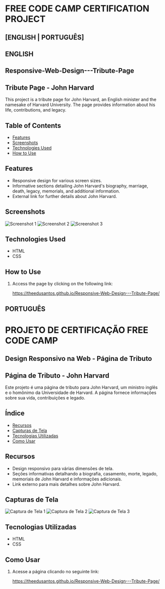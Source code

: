 # FREE CODE CAMP CERTIFICATION PROJECT #

## [ENGLISH | PORTUGUÊS]

## ENGLISH
## Responsive-Web-Design---Tribute-Page
## Tribute Page - John Harvard

This project is a tribute page for John Harvard, an English minister and the namesake of Harvard University. The page provides information about his life, contributions, and legacy.

## Table of Contents

- [Features](#features)
- [Screenshots](#screenshots)
- [Technologies Used](#technologies-used)
- [How to Use](#how-to-use)

## Features

- Responsive design for various screen sizes.
- Informative sections detailing John Harvard's biography, marriage, death, legacy, memorials, and additional information.
- External link for further details about John Harvard.

## Screenshots

![Screenshot 1](/screenshots/screenshot1.png)
![Screenshot 2](/screenshots/screenshot2.png)
![Screenshot 3](/screenshots/screenshot3.png)

## Technologies Used

- HTML
- CSS

## How to Use

1. Access the page by clicking on the following link:

    https://theedusantos.github.io/Responsive-Web-Design---Tribute-Page/

## PORTUGUÊS
# PROJETO DE CERTIFICAÇÃO FREE CODE CAMP #
## Design Responsivo na Web - Página de Tributo
## Página de Tributo - John Harvard

Este projeto é uma página de tributo para John Harvard, um ministro inglês e o homônimo da Universidade de Harvard. A página fornece informações sobre sua vida, contribuições e legado.

## Índice

- [Recursos](#recursos)
- [Capturas de Tela](#capturas-de-tela)
- [Tecnologias Utilizadas](#tecnologias-utilizadas)
- [Como Usar](#como-usar)

## Recursos

- Design responsivo para várias dimensões de tela.
- Seções informativas detalhando a biografia, casamento, morte, legado, memoriais de John Harvard e informações adicionais.
- Link externo para mais detalhes sobre John Harvard.

## Capturas de Tela

![Captura de Tela 1](/screenshots/screenshot1.png)
![Captura de Tela 2](/screenshots/screenshot2.png)
![Captura de Tela 3](/screenshots/screenshot3.png)

## Tecnologias Utilizadas

- HTML
- CSS

## Como Usar

1. Acesse a página clicando no seguinte link:

    https://theedusantos.github.io/Responsive-Web-Design---Tribute-Page/
